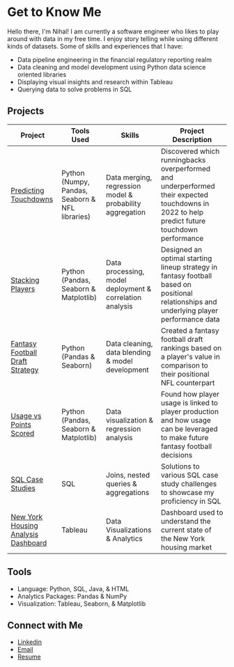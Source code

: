 # Get to Know Me

Hello there, I'm Nihal! I am currently a software engineer who likes to play around with data in my free time. I enjoy story telling while using different kinds of datasets. Some of skills and experiences that I have:

- Data pipeline engineering in the financial regulatory reporting realm
- Data cleaning and model development using Python data science oriented libraries
- Displaying visual insights and research within Tableau
- Querying data to solve problems in SQL


## Projects
| Project | Tools Used | Skills | Project Description | 
|---|---|---|---|
|[Predicting Touchdowns](https://github.com/NihalSidhu/Runningback-Touchdown-Regression) |Python (Numpy, Pandas, Seaborn & NFL libraries)|Data merging, regression model & probability aggregation|Discovered which runningbacks overperformed and underperformed their expected touchdowns in 2022 to help predict future touchdown performance|
|[Stacking Players](https://github.com/NihalSidhu/Stacking-Players)|Python (Pandas, Seaborn & Matplotlib)|Data processing, model deployment & correlation analysis| Designed an optimal starting lineup strategy in fantasy football based on positional relationships and underlying player performance data|
|[Fantasy Football Draft Strategy](https://github.com/NihalSidhu/Value-Over-Replacement-FF-Strategy)|Python (Pandas & Seaborn)|Data cleaning, data blending & model development| Created a fantasy football draft rankings based on a player's value in comparison to their positional NFL counterpart |
|[Usage vs Points Scored](https://github.com/NihalSidhu/Usage-vs-Points)|Python (Pandas, Seaborn & Matplotlib)|Data visualization & regression analysis| Found how player usage is linked to player production and how usage can be leveraged to make future fantasy football decisions|
|[SQL Case Studies](https://github.com/NihalSidhu/Data-with-Danny-SQL-Challenge) |SQL|Joins, nested queries & aggregations| Solutions to various SQL case study challenges to showcase my proficiency in SQL|
|[New York Housing Analysis Dashboard](https://public.tableau.com/app/profile/nihal.sidhu/viz/NYHousingMarketDashboard/NYDashboard?publish=yes) |Tableau|Data Visualizations & Analytics| Dashboard used to understand the current state of the New York housing market|


## Tools 

- Language: Python, SQL, Java, & HTML
- Analytics Packages: Pandas & NumPy
- Visualization: Tableau, Seaborn, & Matplotlib

## Connect with Me

- [Linkedin](https://www.linkedin.com/in/nihal-sidhu/)
- [Email](mailto:nss94@cornell.edu)
- [Resume](https://github.com/NihalSidhu/NihalSidhu/files/14029587/NihalSidhuResume_Github.pdf)

<!--
**NihalSidhu/NihalSidhu** is a ✨ _special_ ✨ repository because its `README.md` (this file) appears on your GitHub profile.

Here are some ideas to get you started:

- 🔭 I’m currently working on ...
- 🌱 I’m currently learning ...
- 👯 I’m looking to collaborate on ...
- 🤔 I’m looking for help with ...
- 💬 Ask me about ...
- 📫 How to reach me: ...
- 😄 Pronouns: ...
- ⚡ Fun fact: ...
-->
